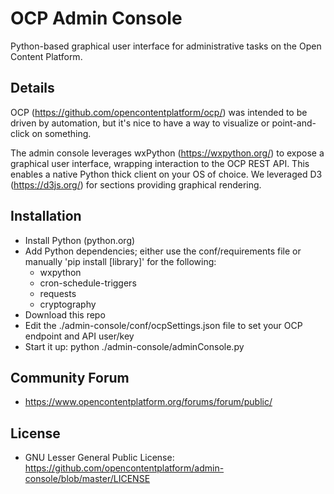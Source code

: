 OCP Admin Console
=================
Python-based graphical user interface for administrative tasks on the Open Content Platform.

Details
-------
OCP (https://github.com/opencontentplatform/ocp/) was intended to be driven by automation, but it's nice to have a way to visualize or point-and-click on something.

The admin console leverages wxPython (https://wxpython.org/) to expose a graphical user interface, wrapping interaction to the OCP REST API.  This enables a native Python thick client on your OS of choice.  We leveraged D3 (https://d3js.org/) for sections providing graphical rendering.

Installation
------------
  * Install Python (python.org)
  * Add Python dependencies; either use the conf/requirements file or manually 'pip install [library]' for the following:
    - wxpython
    - cron-schedule-triggers
    - requests
    - cryptography
  * Download this repo
  * Edit the ./admin-console/conf/ocpSettings.json file to set your OCP endpoint and API user/key
  * Start it up: python ./admin-console/adminConsole.py

Community Forum
---------------
  * https://www.opencontentplatform.org/forums/forum/public/

License
-------
  * GNU Lesser General Public License: https://github.com/opencontentplatform/admin-console/blob/master/LICENSE

